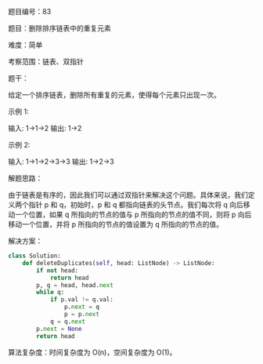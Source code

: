 题目编号：83

题目：删除排序链表中的重复元素

难度：简单

考察范围：链表、双指针

题干：

给定一个排序链表，删除所有重复的元素，使得每个元素只出现一次。

示例 1:

输入: 1->1->2
输出: 1->2

示例 2:

输入: 1->1->2->3->3
输出: 1->2->3

解题思路：

由于链表是有序的，因此我们可以通过双指针来解决这个问题。具体来说，我们定义两个指针 p 和 q，初始时，p 和 q 都指向链表的头节点。我们每次将 q 向后移动一个位置，如果 q 所指向的节点的值与 p 所指向的节点的值不同，则将 p 向后移动一个位置，并将 p 所指向的节点的值设置为 q 所指向的节点的值。

解决方案：

```python
class Solution:
    def deleteDuplicates(self, head: ListNode) -> ListNode:
        if not head:
            return head
        p, q = head, head.next
        while q:
            if p.val != q.val:
                p.next = q
                p = p.next
            q = q.next
        p.next = None
        return head
```

算法复杂度：时间复杂度为 O(n)，空间复杂度为 O(1)。
